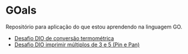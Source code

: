 # GOals
Repositório para aplicação do que estou aprendendo na linguagem GO.
* [Desafio DIO de conversão termométrica](https://github.com/RubensLMartins/GOals/blob/main/desafioTermometrica.go)
* [Desafio DIO imprimir múltiplos de 3 e 5 (Pin e Pan)](https://github.com/RubensLMartins/GOals/blob/main/desafioTermometrica.go)
